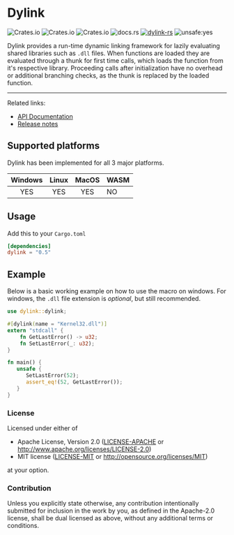 # Dylink

![Crates.io](https://img.shields.io/crates/l/dylink) ![Crates.io](https://img.shields.io/crates/v/dylink) ![Crates.io](https://img.shields.io/crates/d/dylink) ![docs.rs](https://img.shields.io/docsrs/dylink) [![dylink-rs](https://github.com/Razordor/dylink/actions/workflows/rust.yml/badge.svg)](https://github.com/Razordor/dylink/actions/workflows/rust.yml) ![unsafe:yes](https://img.shields.io/badge/unsafe-yes-red)

Dylink provides a run-time dynamic linking framework for lazily evaluating shared libraries such as `.dll` files.
When functions are loaded they are evaluated through a thunk for first time calls, which loads the function from
it's respective library. Proceeding calls after initialization have no overhead or additional branching checks,
as the thunk is replaced by the loaded function.

----

Related links:

* [API Documentation](https://docs.rs/dylink)
* [Release notes](https://github.com/Razordor/dylink/releases)

## Supported platforms

Dylink has been implemented for all 3 major platforms.

| Windows | Linux | MacOS | WASM |
|:-------:|:-----:|:-----:|------|
| YES     | YES   | YES   | NO   |

## Usage

Add this to your `Cargo.toml`

```toml
[dependencies]
dylink = "0.5"
```

## Example

Below is a basic working example on how to use the macro on windows.
For windows, the `.dll` file extension is *optional*, but still recommended.

```rust
use dylink::dylink;

#[dylink(name = "Kernel32.dll")]
extern "stdcall" {
    fn GetLastError() -> u32;
    fn SetLastError(_: u32);
}

fn main() {
   unsafe {
      SetLastError(52);
      assert_eq!(52, GetLastError());
   }
}
```

### License

Licensed under either of

* Apache License, Version 2.0
   ([LICENSE-APACHE](LICENSE-APACHE) or <http://www.apache.org/licenses/LICENSE-2.0>)
* MIT license
   ([LICENSE-MIT](LICENSE-MIT) or <http://opensource.org/licenses/MIT>)

at your option.

### Contribution

Unless you explicitly state otherwise, any contribution intentionally submitted
for inclusion in the work by you, as defined in the Apache-2.0 license, shall be
dual licensed as above, without any additional terms or conditions.

